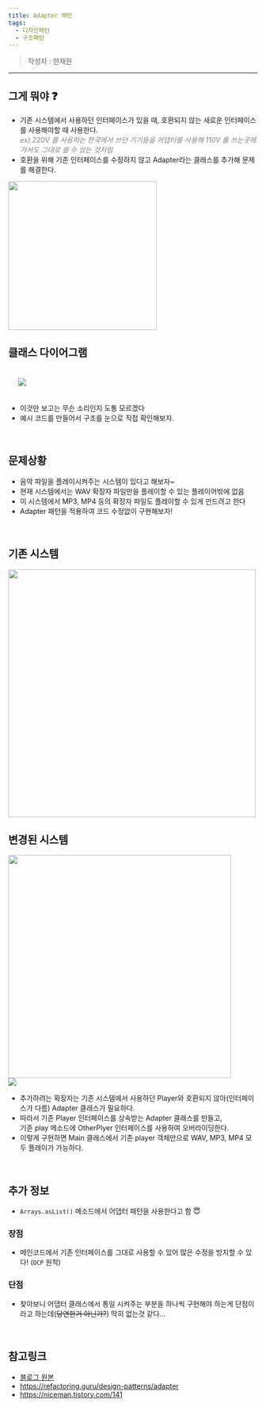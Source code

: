```yaml
---
title: Adapter 패턴
tags:
  - 디자인패턴
  - 구조패턴
---
```


> 작성자 : 한재원

<!--more-->

<hr>

## 그게 뭐야 ❓

- 기존 시스템에서 사용하던 인터페이스가 있을 때, 호환되지 않는 새로운 인터페이스를 사용해야할 때 사용한다.<br><span style='color:gray; font-style:italic'>ex) 220V 를 사용하는 한국에서 쓰던 기기들을 어댑터를 사용해 110V 를 쓰는곳에 가서도 그대로 쓸 수 있는 것처럼</span>
- 호환을 위해 기존 인터페이스를 수정하지 않고 Adapter라는 클래스를 추가해 문제를 해결한다.

<img width='300' src="https://t1.daumcdn.net/cfile/tistory/991626385C32AB0506">

<br>

## 클래스 다이어그램

<img style='margin:20px' src="https://refactoring.guru/images/patterns/diagrams/adapter/structure-object-adapter.png">

- 이것만 보고는 무슨 소리인지 도통 모르겠다
- 예시 코드를 만들어서 구조를 눈으로 직접 확인해보자.

<br>

## 문제상황

- 음악 파일을 플레이시켜주는 시스템이 있다고 해보자~
- 현재 시스템에서는 WAV 확장자 파일만을 플레이할 수 있는 플레이어밖에 없음
- 이 시스템에서 MP3, MP4 등의 확장자 파일도 플레이할 수 있게 만드려고 한다
- Adapter 패턴을 적용하여 코드 수정없이 구현해보자!

<br>

## 기존 시스템

<img width='500' src="https://user-images.githubusercontent.com/71180414/128655048-80605de1-b393-4fa9-bf2c-aa26a74549f1.png">

<br>

## 변경된 시스템

<img width="450" src="https://user-images.githubusercontent.com/71180414/128675649-02ce6275-9207-49d8-a227-721b3b0426c7.png">

<br>

<img src="https://user-images.githubusercontent.com/71180414/129078767-4111eab3-73ab-438b-ae37-ecc6962bc269.png">

- 추가하려는 확장자는 기존 시스템에서 사용하던 Player와 호환되지 않아(인터페이스가 다름) Adapter 클래스가 필요하다.
- 따라서 기존 Player 인터페이스를 상속받는 Adapter 클래스를 만들고,<br>
기존 play 메소드에 OtherPlyer 인터페이스를 사용하여 오버라이딩한다.
- 이렇게 구현하면 Main 클래스에서 기존 player 객체만으로 WAV, MP3, MP4 모두 플레이가 가능하다.

<br>

## 추가 정보

- `Arrays.asList()` 메소드에서 어댑터 패턴을 사용한다고 함 😇

### 장점 

- 메인코드에서 기존 인터페이스를 그대로 사용할 수 있어 많은 수정을 방지할 수 있다! (`OCP` 원칙)

### 단점

- 찾아보니 어댑터 클래스에서 통일 시켜주는 부분을 하나씩 구현해야 하는게 단점이라고 하는데(~~당연한거 아닌가?~~)  딱히 없는것 같다...

<br>

## 참고링크

- [블로그 원본](https://hanjo8813.github.io/designpattern/2/) 
- https://refactoring.guru/design-patterns/adapter
- https://niceman.tistory.com/141

<br>


